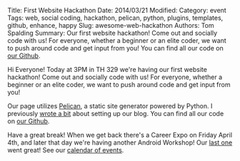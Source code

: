 Title: First Website Hackathon
Date: 2014/03/21
Modified:
Category: event
Tags: web, social coding, hackathon, pelican, python, plugins, templates, github, enhance, happy
Slug: awesome-web-hackathon
Authors: Tom Spalding
Summary: Our first website hackathon! Come out and socially code with us! For everyone, whether a beginner or an elite coder, we want to push around code and get input from you! You can find all our code on [our Github](https://github.com/acm-sfsu).

Hi Everyone! Today at 3PM in TH 329 we're having our first website hackathon! Come out and socially code with us!  For everyone, whether a beginner or an elite coder, we want to push around code and get input from you!

Our page utilizes [Pelican](http://blog.getpelican.com), a static site generator powered by Python. I previously [wrote a bit](http://sfsu.acm.org/blogging-about-blogs.html) about setting up our blog. You can find all our code on [our Github](https://github.com/acm-sfsu).

Have a great break! When we get back there's a Career Expo on Friday April 4th, and later that day we're having another Android Workshop! Our [last one](http://sfsu.acm.org/intro-to-android-mobile-app-development-friday-221-3pm-th-335.html) went great! See our [calendar of events](http://sfsu.acm.org/pages/calendar.html).